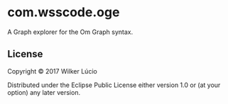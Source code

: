 # com.wsscode.oge

A Graph explorer for the Om Graph syntax.

## License

Copyright © 2017 Wilker Lúcio

Distributed under the Eclipse Public License either version 1.0 or (at
your option) any later version.

